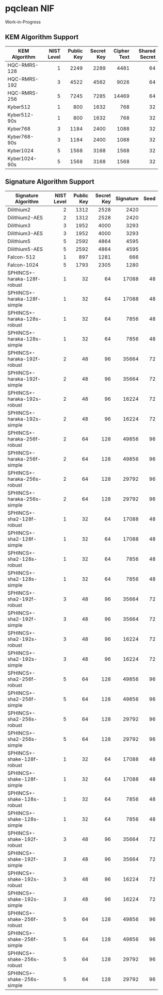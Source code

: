 # pqclean NIF

Work-in-Progress

## KEM Algorithm Support

| KEM Algorithm               | NIST Level    | Public Key | Secret Key | Cipher Text | Shared Secret |
| --------------------------- | -------------:| ----------:| ----------:| -----------:| -------------:|
| HQC-RMRS-128 | 1 | 2249 | 2289 | 4481 | 64 |
| HQC-RMRS-192 | 3 | 4522 | 4562 | 9026 | 64 |
| HQC-RMRS-256 | 5 | 7245 | 7285 | 14469 | 64 |
| Kyber512 | 1 | 800 | 1632 | 768 | 32 |
| Kyber512-90s | 1 | 800 | 1632 | 768 | 32 |
| Kyber768 | 3 | 1184 | 2400 | 1088 | 32 |
| Kyber768-90s | 3 | 1184 | 2400 | 1088 | 32 |
| Kyber1024 | 5 | 1568 | 3168 | 1568 | 32 |
| Kyber1024-90s | 5 | 1568 | 3168 | 1568 | 32 |

## Signature Algorithm Support

| Signature Algorithm         | NIST Level    | Public Key | Secret Key | Signature | Seed |
| --------------------------- | -------------:| ----------:| ----------:| ---------:| ----:|
| Dilithium2 | 2 | 1312 | 2528 | 2420 |  |
| Dilithium2-AES | 2 | 1312 | 2528 | 2420 |  |
| Dilithium3 | 3 | 1952 | 4000 | 3293 |  |
| Dilithium3-AES | 3 | 1952 | 4000 | 3293 |  |
| Dilithium5 | 5 | 2592 | 4864 | 4595 |  |
| Dilithium5-AES | 5 | 2592 | 4864 | 4595 |  |
| Falcon-512 | 1 | 897 | 1281 | 666 |  |
| Falcon-1024 | 5 | 1793 | 2305 | 1280 |  |
| SPHINCS+-haraka-128f-robust | 1 | 32 | 64 | 17088 | 48 |
| SPHINCS+-haraka-128f-simple | 1 | 32 | 64 | 17088 | 48 |
| SPHINCS+-haraka-128s-robust | 1 | 32 | 64 | 7856 | 48 |
| SPHINCS+-haraka-128s-simple | 1 | 32 | 64 | 7856 | 48 |
| SPHINCS+-haraka-192f-robust | 2 | 48 | 96 | 35664 | 72 |
| SPHINCS+-haraka-192f-simple | 2 | 48 | 96 | 35664 | 72 |
| SPHINCS+-haraka-192s-robust | 2 | 48 | 96 | 16224 | 72 |
| SPHINCS+-haraka-192s-simple | 2 | 48 | 96 | 16224 | 72 |
| SPHINCS+-haraka-256f-robust | 2 | 64 | 128 | 49856 | 96 |
| SPHINCS+-haraka-256f-simple | 2 | 64 | 128 | 49856 | 96 |
| SPHINCS+-haraka-256s-robust | 2 | 64 | 128 | 29792 | 96 |
| SPHINCS+-haraka-256s-simple | 2 | 64 | 128 | 29792 | 96 |
| SPHINCS+-sha2-128f-robust | 1 | 32 | 64 | 17088 | 48 |
| SPHINCS+-sha2-128f-simple | 1 | 32 | 64 | 17088 | 48 |
| SPHINCS+-sha2-128s-robust | 1 | 32 | 64 | 7856 | 48 |
| SPHINCS+-sha2-128s-simple | 1 | 32 | 64 | 7856 | 48 |
| SPHINCS+-sha2-192f-robust | 3 | 48 | 96 | 35664 | 72 |
| SPHINCS+-sha2-192f-simple | 3 | 48 | 96 | 35664 | 72 |
| SPHINCS+-sha2-192s-robust | 3 | 48 | 96 | 16224 | 72 |
| SPHINCS+-sha2-192s-simple | 3 | 48 | 96 | 16224 | 72 |
| SPHINCS+-sha2-256f-robust | 5 | 64 | 128 | 49856 | 96 |
| SPHINCS+-sha2-256f-simple | 5 | 64 | 128 | 49856 | 96 |
| SPHINCS+-sha2-256s-robust | 5 | 64 | 128 | 29792 | 96 |
| SPHINCS+-sha2-256s-simple | 5 | 64 | 128 | 29792 | 96 |
| SPHINCS+-shake-128f-robust | 1 | 32 | 64 | 17088 | 48 |
| SPHINCS+-shake-128f-simple | 1 | 32 | 64 | 17088 | 48 |
| SPHINCS+-shake-128s-robust | 1 | 32 | 64 | 7856 | 48 |
| SPHINCS+-shake-128s-simple | 1 | 32 | 64 | 7856 | 48 |
| SPHINCS+-shake-192f-robust | 3 | 48 | 96 | 35664 | 72 |
| SPHINCS+-shake-192f-simple | 3 | 48 | 96 | 35664 | 72 |
| SPHINCS+-shake-192s-robust | 3 | 48 | 96 | 16224 | 72 |
| SPHINCS+-shake-192s-simple | 3 | 48 | 96 | 16224 | 72 |
| SPHINCS+-shake-256f-robust | 5 | 64 | 128 | 49856 | 96 |
| SPHINCS+-shake-256f-simple | 5 | 64 | 128 | 49856 | 96 |
| SPHINCS+-shake-256s-robust | 5 | 64 | 128 | 29792 | 96 |
| SPHINCS+-shake-256s-simple | 5 | 64 | 128 | 29792 | 96 |
